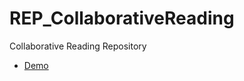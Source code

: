 # REP_CollaborativeReading
Collaborative Reading Repository

- [Demo](http://kharazmsoft.com/login)
